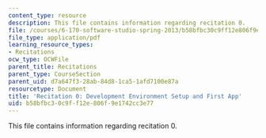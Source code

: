 ```yaml
---
content_type: resource
description: This file contains information regarding recitation 0.
file: /courses/6-170-software-studio-spring-2013/b58bfbc30c9ff12e806f9e1742cc3e77_MIT6_170S13_rec0DevEnvSet.pdf
file_type: application/pdf
learning_resource_types:
- Recitations
ocw_type: OCWFile
parent_title: Recitations
parent_type: CourseSection
parent_uid: d7a647f3-28ab-84d8-1ca5-1afd7100e87a
resourcetype: Document
title: 'Recitation 0: Development Environment Setup and First App'
uid: b58bfbc3-0c9f-f12e-806f-9e1742cc3e77
---
```

This file contains information regarding recitation 0.

